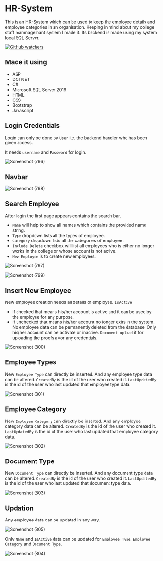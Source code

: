 # HR-System
This is an HR-System which can be used to keep the employee details and employee categories in an organisation. Keeping in mind about my college staff mamnagemant system I made it. Its backend is made using my system local SQL Server.

[![GitHub watchers](https://img.shields.io/github/watchers/sr-sweta/HR-System.svg?style=social&label=Watch&maxAge=2592000)](https://GitHub.com/sr-sweta/HR-System/watchers/)

**Made it using**
---
- ASP
- DOTNET
- C#
- Microsoft SQL Server 2019
- HTML
- CSS
- Bootstrap
- Javascript


## Login Credentials

Login can only be done by `User` i.e. the backend handler who has been given access.

It needs `username` and `Password` for login. 


![Screenshot (796)](https://user-images.githubusercontent.com/70569920/127445930-c184f748-e1cf-4b2d-b6b1-5a05d59e5fa8.png)



## Navbar

![Screenshot (798)](https://user-images.githubusercontent.com/70569920/127456231-3044318d-0b3e-4e04-a5a5-e0b4c096a5dd.png)



## Search Employee

After login the first page appears contains the search bar. 

- `Name` will help to show all names which contains the provided name string.
- `Type` dropdown lists all the types of employee.
- `Category` dropdown lists all the categories of employee.
- `Include Delete` checkbox will list all employees who is either no longer works in the college or whose account is not active.
- `New Employee` is to create new employees.


![Screenshot (797)](https://user-images.githubusercontent.com/70569920/127456933-5d0a000a-0f00-43ec-8795-1beaa8123935.png)





![Screenshot (799)](https://user-images.githubusercontent.com/70569920/127477095-de778d8a-8a44-40ab-b89f-8edbec8f6294.png)



## Insert New Employee

New employee creation needs all details of employee.
`IsActive` 
- If checked that means his/her account is active and it can be used by the employee for any purpose.
- If unchecked that means his/her account no longer exits in the system.
No employee data can be permanently deleted from the database. Only his/her account can be activate or inactive.
`Document upload` it for uploading the proofs a=or any credentials.


![Screenshot (800)](https://user-images.githubusercontent.com/70569920/127477856-10648406-b451-425e-aa71-da9ffac0eccd.png)



## Employee Types

New `Employee Type` can directly be inserted. And any employee type data can be altered.
`CreatedBy` is the id of the user who created it.
`LastUpdatedBy` is the id of the user who last updated that employee type data.


![Screenshot (801)](https://user-images.githubusercontent.com/70569920/127478952-2e15cff8-0d45-4f72-b43a-97059bf0d4d7.png)



## Employee Category

New `Employee Category` can directly be inserted. And any employee category data can be altered.
`CreatedBy` is the id of the user who created it.
`LastUpdatedBy` is the id of the user who last updated that employee category data.


![Screenshot (802)](https://user-images.githubusercontent.com/70569920/127479524-25b86502-d595-4de0-97a6-b26a7a1286c3.png)



## Document Type

New `Document Type` can directly be inserted. And any document type data can be altered.
`CreatedBy` is the id of the user who created it.
`LastUpdatedBy` is the id of the user who last updated that document type data.


![Screenshot (803)](https://user-images.githubusercontent.com/70569920/127479833-87afd9a4-0c0f-4595-a5a3-83115b7aab60.png)



## Updation

Any employee data can be updated in any way.


![Screenshot (805)](https://user-images.githubusercontent.com/70569920/127480807-95b23043-ccb6-4e4b-92fc-6e08c0060fd7.png)



Only `Name` and `IsActive` data can be updated for `Employee Type`, `Employee Category` and `Document Type`.


![Screenshot (804)](https://user-images.githubusercontent.com/70569920/127480176-a6967583-9860-4e80-945b-32dfc8e96a0b.png)




